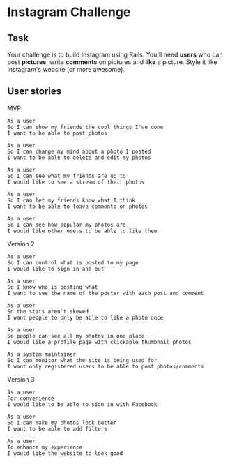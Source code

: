 Instagram Challenge
===================

Task
-----

Your challenge is to build Instagram using Rails. You'll need **users** who can post **pictures**, write **comments** on pictures and **like** a picture. Style it like Instagram's website (or more awesome).

## User stories

MVP:

```
As a user
So I can show my friends the cool things I've done
I want to be able to post photos

As a user
So I can change my mind about a photo I posted
I want to be able to delete and edit my photos

As a user
So I can see what my friends are up to
I would like to see a stream of their photos

As a user
So I can let my friends know what I think
I want to be able to leave comments on photos

As a user
So I can see how popular my photos are
I would like other users to be able to like them
```

Version 2

```
As a user
So I can control what is posted to my page
I would like to sign in and out

As a user
So I know who is posting what
I want to see the name of the poster with each post and comment

As a user
So the stats aren't skewed
I want people to only be able to like a photo once

As a user
So people can see all my photos in one place
I would like a profile page with clickable thumbnail photos

As a system maintainer
So I can monitor what the site is being used for
I want only registered users to be able to post photos/comments
```

Version 3

```
As a user
For convenience
I would like to be able to sign in with Facebook

As a user
So I can make my photos look better
I want to be able to add filters

As a user
To enhance my experience
I would like the website to look good
```
